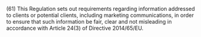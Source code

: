 (61) This Regulation sets out requirements regarding information addressed to clients or potential clients, including marketing communications, in order to ensure that such information be fair, clear and not misleading in accordance with Article 24(3) of Directive 2014/65/EU.